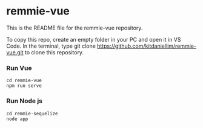# remmie-vue

This is the README file for the remmie-vue repository.

To copy this repo, create an empty folder in your PC and open it in VS Code. 
In the terminal, type git clone https://github.com/kitdaniellim/remmie-vue.git to clone this repository.

### Run Vue 
```
cd remmie-vue
npm run serve
```

### Run Node js
```
cd remmie-sequelize
node app
```